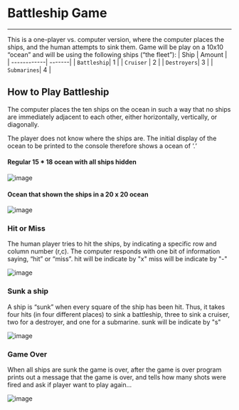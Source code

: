 # Battleship Game
-----------------
This is a one-player vs. computer version, where the computer places the ships, and the human attempts to sink them.
Game will be play on a 10x10 “ocean” and will be using the following ships (“the fleet”):
| Ship        | Amount |         
| ------------| -------|
| `Battleship`| 1      | 
| `Cruiser`   | 2      |
| `Destroyers`| 3      |
| `Submarines`| 4      |

## How to Play Battleship
The computer places the ten ships on the ocean in such a way that no ships are immediately adjacent to each other, either horizontally, vertically, or diagonally. 

The player does not know where the ships are. The initial display of the ocean to be printed to the console therefore shows a ocean of ‘.‘ 
#### Regular 15 * 18 ocean with all ships hidden
![image](https://user-images.githubusercontent.com/77389522/173008444-c16cd29e-7fa1-46cf-b646-89398248b85b.png)

#### Ocean that shown the ships in a 20 x 20 ocean 
![image](https://user-images.githubusercontent.com/77389522/173008158-5b502343-0772-455f-9ff7-e56f72f948ad.png)

### Hit or Miss
The human player tries to hit the ships, by indicating a specific row and column number (r,c). The computer responds with one bit of information saying, “hit” or “miss”.
hit will be indicate by "x"
miss will be indicate by "-"

![image](https://user-images.githubusercontent.com/77389522/172989558-a61f6a4c-b5c9-4652-a920-1233871b2dd3.png)

### Sunk a ship
A ship is “sunk” when every square of the ship has been hit. Thus, it takes four hits (in four different places) to sink a battleship, three to sink a cruiser, two for a destroyer, and one for a submarine.
sunk will be indicate by "s"

![image](https://user-images.githubusercontent.com/77389522/172990215-bc48d69c-59d4-471f-9ddf-e327864c3d5c.png)

### Game Over
When all ships are sunk the game is over, after the game is over program prints out a message that the game is over, and tells how many shots were fired and ask if player want to play again...

![image](https://user-images.githubusercontent.com/77389522/172990329-284c2eac-77da-4794-a38a-c16fca27e15e.png)
